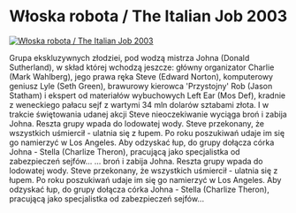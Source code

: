 Włoska robota / The Italian Job 2003 
=============
[![Włoska robota / The Italian Job 2003 ](http://vidos.pl/images/player.gif)](http://vidos.pl/wloska-robota-the-italian-job-2003)

 Grupa ekskluzywnych złodziei, pod wodzą mistrza Johna (Donald Sutherland), w skład której wchodzą jeszcze: główny organizator Charlie (Mark Wahlberg), jego prawa ręka Steve (Edward Norton), komputerowy geniusz Lyle (Seth Green), brawurowy kierowca 'Przystojny' Rob (Jason Statham) i ekspert od materiałów wybuchowych Left Ear (Mos Def), kradnie z weneckiego pałacu sejf z wartymi 34 mln dolarów sztabami złota. I w trakcie świętowania udanej akcji Steve nieoczekiwanie wyciąga broń i zabija Johna. Reszta grupy wpada do lodowatej wody. Steve przekonany, że wszystkich uśmiercił - ulatnia się z łupem. Po roku poszukiwań udaje im się go namierzyć w Los Angeles. Aby odzyskać łup, do grupy dołącza córka Johna - Stella (Charlize Theron), pracującą jako specjalistka od zabezpieczeń sejfów...  ... broń i zabija Johna. Reszta grupy wpada do lodowatej wody. Steve przekonany, że wszystkich uśmiercił - ulatnia się z łupem. Po roku poszukiwań udaje im się go namierzyć w Los Angeles. Aby odzyskać łup, do grupy dołącza córka Johna - Stella (Charlize Theron), pracującą jako specjalistka od zabezpieczeń sejfów...

